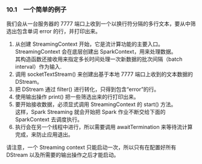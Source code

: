 ### 10.1　一个简单的例子 ###
我们会从一台服务器的 7777 端口上收到一个以换行符分隔的多行文本，要从中筛选出包含单词 error 的行，并打印出来。  
1.  从创建 StreamingContext 开始，它是流计算功能的主要入口。  
StreamingContext 会在底层创建出 SparkContext，用来处理数据。  
其构造函数还接收用来指定多长时间处理一次新数据的批次间隔（batch interval）作为输入.
2.  调用 socketTextStream() 来创建出基于本地 7777 端口上收到的文本数据的 DStream。
3.  把 DStream 通过 filter() 进行转化，只得到包含“error”的行。
4.  使用输出操作 print() 把一些筛选出来的行打印出来。
5.  要开始接收数据，必须显式调用 StreamingContext 的 start() 方法。  
这样，Spark Streaming 就会开始把 Spark 作业不断交给下面的 SparkContext 去调度执行。  
6.  执行会在另一个线程中进行，所以需要调用 awaitTermination 来等待流计算完成，来防止应用退出。

请注意，一个 Streaming context 只能启动一次，所以只有在配置好所有 DStream 以及所需要的输出操作之后才能启动。